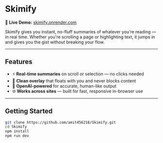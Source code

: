# Skimify

🔗 **Live Demo:** [skimify.onrender.com](https://skimify.onrender.com)

Skimify gives you instant, no-fluff summaries of whatever you’re reading — in real time. Whether you're scrolling a page or highlighting text, it jumps in and gives you the gist without breaking your flow.

---

## Features

- ⚡ **Real-time summaries** on scroll or selection — no clicks needed
- 🧼 **Clean overlay** that floats with you and never blocks content
- 🤖 **OpenAI-powered** for accurate, human-like output
- 🌐 **Works across sites** — built for fast, responsive in-browser use

---

## Getting Started

```bash
git clone https://github.com/amit456218/Skimify.git
cd Skimify
npm install
npm run dev

